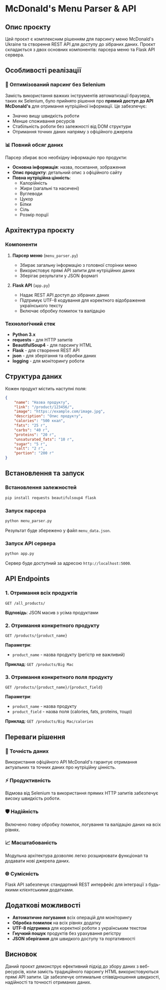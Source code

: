 # McDonald's Menu Parser & API

## Опис проєкту

Цей проєкт є комплексним рішенням для парсингу меню McDonald's Ukraine та створення REST API для доступу до зібраних даних. Проєкт складається з двох основних компонентів: парсера меню та Flask API сервера.

## Особливості реалізації

### 🚀 Оптимізований парсинг без Selenium

Замість використання важких інструментів автоматизації браузера, таких як Selenium, було прийнято рішення про **прямий доступ до API McDonald's** для отримання нутріційної інформації. Це забезпечує:

- Значно вищу швидкість роботи
- Менше споживання ресурсів
- Стабільність роботи без залежності від DOM структури
- Отримання точних даних напряму з офіційного джерела

### 📊 Повний обсяг даних

Парсер збирає всю необхідну інформацію про продукти:

- **Основна інформація**: назва, посилання, зображення
- **Опис продукту**: детальний опис з офіційного сайту
- **Повна нутріційна цінність**:
  - Калорійність
  - Жири (загальні та насичені)
  - Вуглеводи
  - Цукор
  - Білки
  - Сіль
  - Розмір порції

## Архітектура проєкту

### Компоненти

1. **Парсер меню** (`menu_parser.py`)
   - Збирає загальну інформацію з головної сторінки меню
   - Використовує прямі API запити для нутріційних даних
   - Зберігає результати у JSON форматі

2. **Flask API** (`app.py`)
   - Надає REST API доступ до зібраних даних
   - Підтримує UTF-8 кодування для коректного відображення українського тексту
   - Включає обробку помилок та валідацію

### Технологічний стек

- **Python 3.x**
- **requests** - для HTTP запитів
- **BeautifulSoup4** - для парсингу HTML
- **Flask** - для створення REST API
- **json** - для зберігання та обробки даних
- **logging** - для моніторингу роботи

## Структура даних

Кожен продукт містить наступні поля:

```json
{
    "name": "Назва продукту",
    "link": "/product/123456/",
    "image": "https://example.com/image.jpg",
    "description": "Опис продукту",
    "calories": "500 ккал",
    "fats": "25 г",
    "carbs": "40 г",
    "proteins": "20 г",
    "unsaturated_fats": "10 г",
    "sugar": "5 г",
    "salt": "2 г",
    "portion": "200 г"
}
```

## Встановлення та запуск

### Встановлення залежностей

```bash
pip install requests beautifulsoup4 flask
```

### Запуск парсера

```bash
python menu_parser.py
```

Результат буде збережено у файл `menu_data.json`.

### Запуск API сервера

```bash
python app.py
```

Сервер буде доступний за адресою `http://localhost:5000`.

## API Endpoints

### 1. Отримання всіх продуктів

```http
GET /all_products/
```

**Відповідь**: JSON масив з усіма продуктами

### 2. Отримання конкретного продукту

```http
GET /products/{product_name}
```

**Параметри**:
- `product_name` - назва продукту (регістр не важливий)

**Приклад**: `GET /products/Big Mac`

### 3. Отримання конкретного поля продукту

```http
GET /products/{product_name}/{product_field}
```

**Параметри**:
- `product_name` - назва продукту
- `product_field` - назва поля (calories, fats, proteins, тощо)

**Приклад**: `GET /products/Big Mac/calories`

## Переваги рішення

### 🎯 Точність даних
Використання офіційного API McDonald's гарантує отримання актуальних та точних даних про нутріційну цінність.

### ⚡ Продуктивність
Відмова від Selenium та використання прямих HTTP запитів забезпечує високу швидкість роботи.

### 🛡️ Надійність
Включено повну обробку помилок, логування та валідацію даних на всіх рівнях.

### 📈 Масштабованість
Модульна архітектура дозволяє легко розширювати функціонал та додавати нові джерела даних.

### 🌐 Сумісність
Flask API забезпечує стандартний REST интерфейс для інтеграції з будь-якими клієнтськими додатками.

## Додаткові можливості

- **Автоматичне логування** всіх операцій для моніторингу
- **Обробка помилок** на всіх рівнях додатку
- **UTF-8 підтримка** для коректної роботи з українським текстом
- **Гнучкий пошук** продуктів без урахування регістру
- **JSON зберігання** для швидкого доступу та портативності

## Висновок

Даний проєкт демонструє ефективний підхід до збору даних з веб-ресурсів, коли замість традиційного парсингу HTML використовуються прямі API запити. Це забезпечує оптимальне співвідношення швидкості, надійності та точності отриманих даних.
